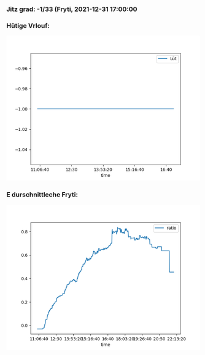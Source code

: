 ### Jitz grad: -1/33 (Fryti, 2021-12-31 17:00:00

### Hütige Vrlouf:
![Graph](Today.png)

### E durschnittleche Fryti:
![Graph](Fryti.png)